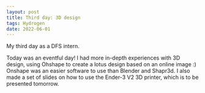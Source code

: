 ```yaml
---
layout: post
title: Third day: 3D design
tags: Hydrogen
date: 2022-06-01
---
```


My third day as a DFS intern.  

Today was an eventful day! I had more in-depth experiences with 3D design, using Ohshape to create a lotus design based on an online image :) Onshape was an easier software to use than Blender and Shapr3d. I also made a set of slides on how to use the Ender-3 V2 3D printer, which is to be presented tomorrow.
